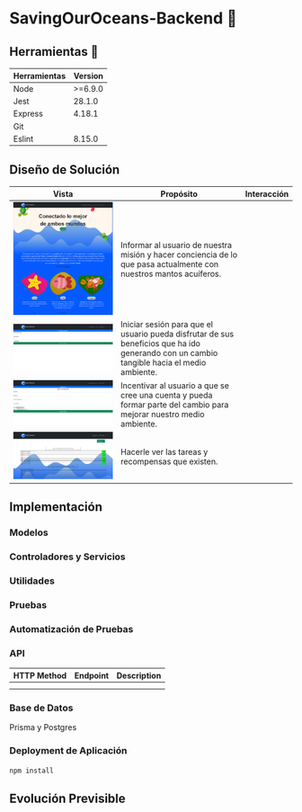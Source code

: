 # SavingOurOceans-Backend 🐳

## Herramientas 🐋

| Herramientas | Version |
| ------------ | ------- |
| Node         | >=6.9.0 |
| Jest         | 28.1.0  |
| Express      | 4.18.1  |
| Git          |         |
| Eslint       | 8.15.0  |

## Diseño de Solución

| Vista                                | Propósito                                                                                                                                 | Interacción |
| ------------------------------------ | ------------------------------------------------------------------------------------------------------------------------------------------ | ------------ |
| ![img](image/README/1652657209202.png) | Informar al usuario de nuestra misión y hacer conciencia de lo que pasa actualmente con nuestros mantos acuíferos.                       |              |
| ![img](image/README/1652657323232.png) | Iniciar sesión para que el usuario pueda disfrutar de sus beneficios que ha ido generando con un cambio tangible hacia el medio ambiente. |              |
| ![img](image/README/1652657333177.png) | Incentivar al usuario a que se cree una cuenta y pueda formar parte del cambio para mejorar nuestro medio ambiente.                        |              |
| ![img](image/README/1652657412122.png) | Hacerle ver las tareas y recompensas que existen.                                                                                          |              |

## Implementación

### Modelos

### Controladores y Servicios

### Utilidades

### Pruebas

### Automatización de Pruebas

### API

| HTTP Method | Endpoint | Description |
| ----------- | -------- | ----------- |
|             |          |             |
|             |          |             |

### Base de Datos

Prisma y Postgres

### Deployment de Aplicación

`npm install`

## Evolución Previsible
